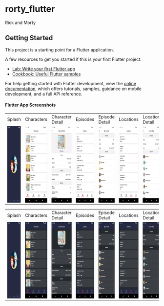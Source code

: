 # rorty_flutter

Rick and Morty

## Getting Started

This project is a starting point for a Flutter application.

A few resources to get you started if this is your first Flutter project:

- [Lab: Write your first Flutter app](https://docs.flutter.dev/get-started/codelab)
- [Cookbook: Useful Flutter samples](https://docs.flutter.dev/cookbook)

For help getting started with Flutter development, view the
[online documentation](https://docs.flutter.dev/), which offers tutorials, samples, guidance on
mobile development, and a full API reference.

#### Flutter App Screenshots

<table>
  <tr>
    <td>Splash</td>
    <td>Characters</td>
    <td>Character Detail</td>
    <td>Episodes</td>
    <td>Episode Detail</td>
    <td>Locations</td>
    <td>Location Detail</td>
    <td>Settings</td>
    <td>Abouts</td>
  </tr>
  <tr>
    <td><img src="art/screenshots/android/splash.png" width=250 height=250></td>
    <td><img src="art/screenshots/android/characters.png" width=250 height=250></td>
    <td><img src="art/screenshots/android/character-detail.png" width=250 height=250></td>
    <td><img src="art/screenshots/android/episodes.png" width=250 height=250></td>
    <td><img src="art/screenshots/android/episode-detail.png" width=250 height=250></td>
    <td><img src="art/screenshots/android/locations.png" width=250 height=250></td>
    <td><img src="art/screenshots/android/location-detail.png" width=250 height=250></td>
    <td><img src="art/screenshots/android/settings.png" width=250 height=250></td>
    <td><img src="art/screenshots/android/abouts.png" width=250 height=250></td>
  </tr>
 </table>

<table>
  <tr>
    <td>Splash</td>
    <td>Characters</td>
    <td>Character Detail</td>
    <td>Episodes</td>
    <td>Episode Detail</td>
    <td>Locations</td>
    <td>Location Detail</td>
    <td>Settings</td>
    <td>Abouts</td>
  </tr>
  <tr>
    <td><img src="art/screenshots/android/splash.png" width=250 height=250></td>
    <td><img src="art/screenshots/android/characters-dark.png" width=250 height=250></td>
    <td><img src="art/screenshots/android/character-detail-dark.png" width=250 height=250></td>
    <td><img src="art/screenshots/android/episodes-dark.png" width=250 height=250></td>
    <td><img src="art/screenshots/android/episode-detail-dark.png" width=250 height=250></td>
    <td><img src="art/screenshots/android/locations-dark.png" width=250 height=250></td>
    <td><img src="art/screenshots/android/location-detail-dark.png" width=250 height=250></td>
    <td><img src="art/screenshots/android/settings-dark.png" width=250 height=250></td>
    <td><img src="art/screenshots/android/abouts-dark.png" width=250 height=250></td>
  </tr>
 </table>
